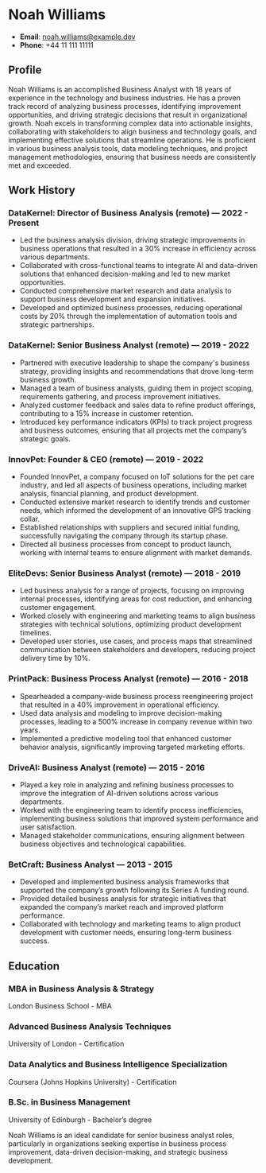 # Noah Williams
- **Email**: noah.williams@example.dev
- **Phone**: +44 11 111 11111

## Profile
Noah Williams is an accomplished Business Analyst with 18 years of experience in the technology and business industries. He has a proven track record of analyzing business processes, identifying improvement opportunities, and driving strategic decisions that result in organizational growth. Noah excels in transforming complex data into actionable insights, collaborating with stakeholders to align business and technology goals, and implementing effective solutions that streamline operations. He is proficient in various business analysis tools, data modeling techniques, and project management methodologies, ensuring that business needs are consistently met and exceeded.

## Work History

### DataKernel: Director of Business Analysis (remote) — 2022 - Present
- Led the business analysis division, driving strategic improvements in business operations that resulted in a 30% increase in efficiency across various departments.
- Collaborated with cross-functional teams to integrate AI and data-driven solutions that enhanced decision-making and led to new market opportunities.
- Conducted comprehensive market research and data analysis to support business development and expansion initiatives.
- Developed and optimized business processes, reducing operational costs by 20% through the implementation of automation tools and strategic partnerships.

### DataKernel: Senior Business Analyst (remote) — 2019 - 2022
- Partnered with executive leadership to shape the company's business strategy, providing insights and recommendations that drove long-term business growth.
- Managed a team of business analysts, guiding them in project scoping, requirements gathering, and process improvement initiatives.
- Analyzed customer feedback and sales data to refine product offerings, contributing to a 15% increase in customer retention.
- Introduced key performance indicators (KPIs) to track project progress and business outcomes, ensuring that all projects met the company’s strategic goals.

### InnovPet: Founder & CEO (remote) — 2019 - 2022
- Founded InnovPet, a company focused on IoT solutions for the pet care industry, and led all aspects of business operations, including market analysis, financial planning, and product development.
- Conducted extensive market research to identify trends and customer needs, which informed the development of an innovative GPS tracking collar.
- Established relationships with suppliers and secured initial funding, successfully navigating the company through its startup phase.
- Directed all business processes from concept to product launch, working with internal teams to ensure alignment with market demands.

### EliteDevs: Senior Business Analyst (remote) — 2018 - 2019
- Led business analysis for a range of projects, focusing on improving internal processes, identifying areas for cost reduction, and enhancing customer engagement.
- Worked closely with engineering and marketing teams to align business strategies with technical solutions, optimizing product development timelines.
- Developed user stories, use cases, and process maps that streamlined communication between stakeholders and developers, reducing project delivery time by 10%.

### PrintPack: Business Process Analyst (remote) — 2016 - 2018
- Spearheaded a company-wide business process reengineering project that resulted in a 40% improvement in operational efficiency.
- Used data analysis and modeling to improve decision-making processes, leading to a 500% increase in company revenue within two years.
- Implemented a predictive modeling tool that enhanced customer behavior analysis, significantly improving targeted marketing efforts.

### DriveAI: Business Analyst (remote) — 2015 - 2016
- Played a key role in analyzing and refining business processes to improve the integration of AI-driven solutions across various departments.
- Worked with the engineering team to identify process inefficiencies, implementing business solutions that improved system performance and user satisfaction.
- Managed stakeholder communications, ensuring alignment between business objectives and technological capabilities.

### BetCraft: Business Analyst — 2013 - 2015
- Developed and implemented business analysis frameworks that supported the company’s growth following its Series A funding round.
- Provided detailed business analysis for strategic initiatives that expanded the company’s market reach and improved platform performance.
- Collaborated with technology and marketing teams to align product development with customer needs, ensuring long-term business success.

## Education

### MBA in Business Analysis & Strategy
London Business School - MBA

### Advanced Business Analysis Techniques
University of London - Certification

### Data Analytics and Business Intelligence Specialization
Coursera (Johns Hopkins University) - Certification

### B.Sc. in Business Management
University of Edinburgh - Bachelor’s degree

Noah Williams is an ideal candidate for senior business analyst roles, particularly in organizations seeking expertise in business process improvement, data-driven decision-making, and strategic business development.